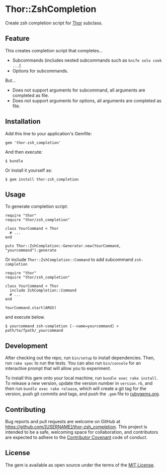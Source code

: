 # Thor::ZshCompletion

Create zsh completion script for [Thor](http://whatisthor.com/) subclass.


## Feature

This creates completion script that completes...

- Subcommands (includes nested subcommands such as `knife solo cook ...`)
- Options for subcommands.

But...

- Does not support arguments for subcommand, all arguments are completed as file.
- Does not support arguments for options, all arguments are completed as file.


## Installation

Add this line to your application's Gemfile:

    gem 'thor-zsh_completion'


And then execute:

    $ bundle

Or install it yourself as:

    $ gem install thor-zsh_completion


## Usage

To generate completion script:

    require "thor"
    require "thor/zsh_completion"

    class YourCommand < Thor
      # ...
    end

    puts Thor::ZshCompletion::Generator.new(YourCommand, "yourcommand").generate

Or include `Thor::ZshCompletion::Command` to add subcommand `zsh-completion`

    require "thor"
    require "thor/zsh_completion"

    class YourCommand < Thor
      include ZshCompletion::Command
      # ...
    end

    YourCommand.start(ARGV)

and execute below.

    $ yourcommand zsh-completion [--name=yourcommand] > path/to/fpath/_yourcommand


## Development

After checking out the repo, run `bin/setup` to install dependencies. Then, run `rake spec` to run the tests. You can also run `bin/console` for an interactive prompt that will allow you to experiment.

To install this gem onto your local machine, run `bundle exec rake install`. To release a new version, update the version number in `version.rb`, and then run `bundle exec rake release`, which will create a git tag for the version, push git commits and tags, and push the `.gem` file to [rubygems.org](https://rubygems.org).


## Contributing

Bug reports and pull requests are welcome on GitHub at https://github.com/[USERNAME]/thor-zsh_completion. This project is intended to be a safe, welcoming space for collaboration, and contributors are expected to adhere to the [Contributor Covenant](contributor-covenant.org) code of conduct.



## License

The gem is available as open source under the terms of the [MIT License](http://opensource.org/licenses/MIT).

